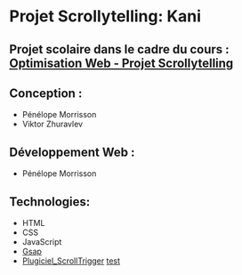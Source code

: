 # Projet Scrollytelling: Kani

## Projet scolaire dans le cadre du cours : [Optimisation Web - Projet Scrollytelling ](https://tim-montmorency.com/timdoc/582-424MO/projet-scrollytelling/ "titre de lien optionnel")

## Conception :
- Pénélope Morrisson
- Viktor Zhuravlev 

## Développement Web :
- Pénélope Morrisson

## Technologies:
- HTML
- CSS 
- JavaScript
- [Gsap](https://greensock.com/get-started/#transformShorthand/)
- [Plugiciel_ScrollTrigger](https://greensock.com/)
[test](https://cdnjs.cloudflare.com/ajax/libs/gsap/3.11.5/ScrollTrigger.min.js) 